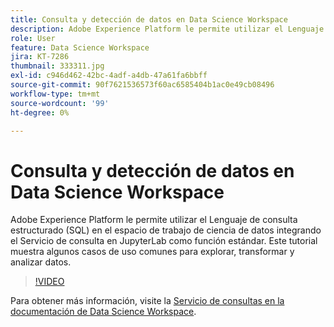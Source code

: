 ```yaml
---
title: Consulta y detección de datos en Data Science Workspace
description: Adobe Experience Platform le permite utilizar el Lenguaje de consulta estructurado (SQL) en el espacio de trabajo de ciencia de datos integrando el Servicio de consulta en JupyterLab como función estándar.
role: User
feature: Data Science Workspace
jira: KT-7286
thumbnail: 333311.jpg
exl-id: c946d462-42bc-4adf-a4db-47a61fa6bbff
source-git-commit: 90f7621536573f60ac6585404b1ac0e49cb08496
workflow-type: tm+mt
source-wordcount: '99'
ht-degree: 0%

---
```


# Consulta y detección de datos en Data Science Workspace

Adobe Experience Platform le permite utilizar el Lenguaje de consulta estructurado (SQL) en el espacio de trabajo de ciencia de datos integrando el Servicio de consulta en JupyterLab como función estándar. Este tutorial muestra algunos casos de uso comunes para explorar, transformar y analizar datos.

>[!VIDEO](https://video.tv.adobe.com/v/333311)

Para obtener más información, visite la [Servicio de consultas en la documentación de Data Science Workspace](https://experienceleague.adobe.com/docs/experience-platform/data-science-workspace/jupyterlab/query-service.html).